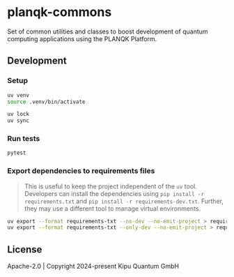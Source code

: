 # planqk-commons

Set of common utilities and classes to boost development of quantum computing applications using the PLANQK Platform.

## Development

### Setup

```bash
uv venv
source .venv/bin/activate

uv lock
uv sync
```

### Run tests

```bash
pytest
```

### Export dependencies to requirements files

> This is useful to keep the project independent of the `uv` tool.
> Developers can install the dependencies using `pip install -r requirements.txt` and `pip install -r requirements-dev.txt`.
> Further, they may use a different tool to manage virtual environments.

```bash
uv export --format requirements-txt --no-dev --no-emit-project > requirements.txt
uv export --format requirements-txt --only-dev --no-emit-project > requirements-dev.txt
```

## License

Apache-2.0 | Copyright 2024-present Kipu Quantum GmbH
